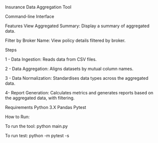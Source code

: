 Insurance Data Aggregation Tool

Command-line Interface

Features
View Aggregated Summary: Display a summary of aggregated data.

Filter by Broker Name: View policy details filtered by broker.


Steps

1 - Data Ingestion: Reads data from CSV files.

2 - Data Aggregation: Aligns datasets by mutual column names.

3 - Data Normalization: Standardises data types across the aggregated data.

4- Report Generation: Calculates metrics and generates reports based on the aggregated data, with filtering.


Requirements
Python 3.X
Pandas
Pytest


How to Run:

To run the tool:
python main.py

To run test:
python -m pytest -s 

